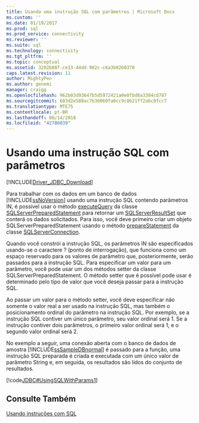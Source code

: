 ```yaml
---
title: Usando uma instrução SQL com parâmetros | Microsoft Docs
ms.custom: ''
ms.date: 01/19/2017
ms.prod: sql
ms.prod_service: connectivity
ms.reviewer: ''
ms.suite: sql
ms.technology: connectivity
ms.tgt_pltfrm: ''
ms.topic: conceptual
ms.assetid: 3202b88f-ce13-44dd-982c-c6a3b0260378
caps.latest.revision: 11
author: MightyPen
ms.author: genemi
manager: craigg
ms.openlocfilehash: 962b03d93647b5d5972421a0e0fbd8a3384cd787
ms.sourcegitcommit: 603d2e588ac7b36060fa0cc9c8621ff2a6c0fcc7
ms.translationtype: MTE75
ms.contentlocale: pt-BR
ms.lasthandoff: 08/14/2018
ms.locfileid: "42786039"
---
```

# <a name="using-an-sql-statement-with-parameters"></a>Usando uma instrução SQL com parâmetros

[!INCLUDE[Driver_JDBC_Download](../../includes/driver_jdbc_download.md)]

Para trabalhar com os dados em um banco de dados [!INCLUDE[ssNoVersion](../../includes/ssnoversion-md.md)] usando uma instrução SQL contendo parâmetros IN, é possível usar o método [executeQuery](../../connect/jdbc/reference/executequery-method-sqlserverpreparedstatement.md) da classe [SQLServerPreparedStatement](../../connect/jdbc/reference/sqlserverpreparedstatement-class.md) para retornar um [SQLServerResultSet](../../connect/jdbc/reference/sqlserverresultset-class.md) que conterá os dados solicitados. Para isso, você deve primeiro criar um objeto SQLServerPreparedStatement usando o método [prepareStatement](../../connect/jdbc/reference/preparestatement-method-sqlserverconnection.md) da classe [SQLServerConnection](../../connect/jdbc/reference/sqlserverconnection-class.md).

Quando você constrói a instrução SQL, os parâmetros IN são especificados usando-se o caractere ? (ponto de interrogação), que funciona como um espaço reservado para os valores de parâmetro que, posteriormente, serão passados para a instrução SQL. Para especificar um valor para um parâmetro, você pode usar um dos métodos setter da classe SQLServerPreparedStatement. O método setter que é possível pode usar é determinado pelo tipo de valor que você deseja passar para a instrução SQL.

Ao passar um valor para o método setter, você deve especificar não somente o valor real a ser usado na instrução SQL, mas também o posicionamento ordinal do parâmetro na instrução SQL. Por exemplo, se a instrução SQL contiver um único parâmetro, seu valor ordinal será 1. Se a instrução contiver dois parâmetros, o primeiro valor ordinal será 1, e o segundo valor ordinal será 2.

No exemplo a seguir, uma conexão aberta com o banco de dados de amostra [!INCLUDE[ssSampleDBnormal](../../includes/sssampledbnormal_md.md)] é passado para a função, uma instrução SQL preparada é criada e executada com um único valor de parâmetro String e, em seguida, os resultados são lidos do conjunto de resultados.

[!code[JDBC#UsingSQLWithParams1](../../connect/jdbc/codesnippet/Java/using-an-sql-statement-w_1_1.java)]

## <a name="see-also"></a>Consulte Também

[Usando instruções com SQL](../../connect/jdbc/using-statements-with-sql.md)
